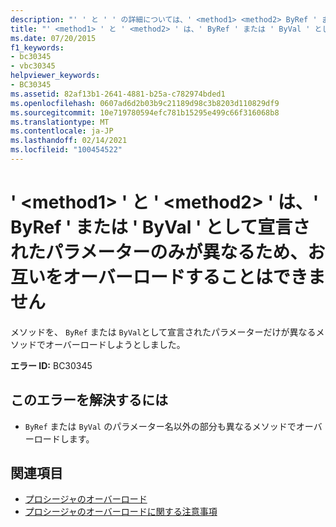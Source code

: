 ```yaml
---
description: "' ' と ' ' の詳細については、' <method1> <method2> ByRef ' または ' ByVal ' として宣言されたパラメーターのみが異なるため、お互いをオーバーロードすることはできません。"
title: "' <method1> ' と ' <method2> ' は、' ByRef ' または ' ByVal ' として宣言されたパラメーターのみが異なるため、お互いをオーバーロードすることはできません"
ms.date: 07/20/2015
f1_keywords:
- bc30345
- vbc30345
helpviewer_keywords:
- BC30345
ms.assetid: 82af13b1-2641-4881-b25a-c782974bded1
ms.openlocfilehash: 0607ad6d2b03b9c21189d98c3b8203d110829df9
ms.sourcegitcommit: 10e719780594efc781b15295e499c66f316068b8
ms.translationtype: MT
ms.contentlocale: ja-JP
ms.lasthandoff: 02/14/2021
ms.locfileid: "100454522"
---
```

# <a name="method1-and-method2-cannot-overload-each-other-because-they-differ-only-by-parameters-declared-byref-or-byval"></a>' \<method1> ' と ' \<method2> ' は、' ByRef ' または ' ByVal ' として宣言されたパラメーターのみが異なるため、お互いをオーバーロードすることはできません

メソッドを、 `ByRef` または `ByVal`として宣言されたパラメーターだけが異なるメソッドでオーバーロードしようとしました。  
  
 **エラー ID:** BC30345  
  
## <a name="to-correct-this-error"></a>このエラーを解決するには  
  
- `ByRef` または `ByVal` のパラメーター名以外の部分も異なるメソッドでオーバーロードします。  
  
## <a name="see-also"></a>関連項目

- [プロシージャのオーバーロード](../programming-guide/language-features/procedures/procedure-overloading.md)
- [プロシージャのオーバーロードに関する注意事項](../programming-guide/language-features/procedures/considerations-in-overloading-procedures.md)

